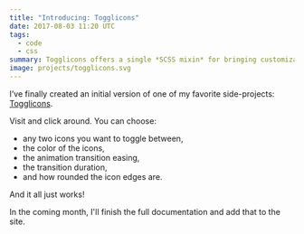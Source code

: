```yaml
---
title: "Introducing: Togglicons"
date: 2017-08-03 11:20 UTC
tags:
  - code
  - css
summary: Togglicons offers a single *SCSS mixin* for bringing customizable toggling icons into your web application.
image: projects/togglicons.svg
---
```


I’ve finally created an initial version of one of my favorite side-projects: [Togglicons](http://togglicons.com).

Visit and click around. You can choose:

- any two icons you want to toggle between,
- the color of the icons,
- the animation transition easing,
- the transition duration,
- and how rounded the icon edges are.

And it all just works!

In the coming month, I'll finish the full documentation and add that to the site.
